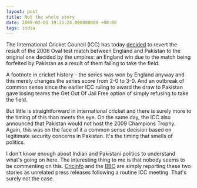 ```yaml
---
layout: post
title: Not the whole story
date: 2009-02-01 19:33:24.000000000 +00:00
tags: india
---
```

The International Cricket Council (ICC) has today <a href="https://icc-cricket.yahoo.com/media-release/2009/February/media-release20090201-3.html" target="_blank">decided</a> to revert the result of the 2006 Oval test match between England and Pakistan to the original one decided by the umpires: an England win due to the match being forfeited by Pakistan as a result of them failing to take the field.

A footnote in cricket history - the series was won by England anyway and this merely changes the series score from 2-0 to 3-0. And an outbreak of common sense since the earlier ICC ruling to award the draw to Pakistan gave losing teams the Get Out Of Jail Free option of simply refusing to take the field.

But little is straightforward in international cricket and there is surely more to the timing of this than meets the eye. On the same day, the ICC also announced that Pakistan would not host the 2009 Champions Trophy. Again, this was on the face of it a common sense decision based on legitimate security concerns in Pakistan. It's the timing that smells of politics.

I don't know enough about Indian and Pakistani politics to understand what's going on here. The interesting thing to me is that nobody seems to be commenting on this. <a href="https://content-uk.cricinfo.com/ci-icc/content/current/story/388625.html" target="_blank">Cricinfo</a> and the <a href="https://news.bbc.co.uk/sport1/hi/cricket/7863464.stm" target="_blank">BBC</a> are simply reporting these two stories as unrelated press releases following a routine ICC meeting. That's surely not the case.
